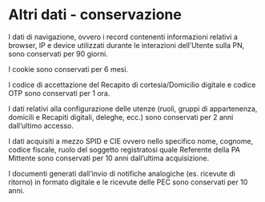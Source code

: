 # Altri dati - conservazione

I dati di navigazione, ovvero i record contenenti informazioni relativi a browser, IP e device utilizzati durante le interazioni dell’Utente sulla PN, sono conservati per 90 giorni.

I cookie sono conservati per 6 mesi.

I codice di accettazione del Recapito di cortesia/Domicilio digitale e codice OTP sono conservati per 1 ora.

I dati relativi alla configurazione delle utenze (ruoli, gruppi di appartenenza, domicili e Recapiti digitali, deleghe, ecc.) sono conservati per 2 anni dall’ultimo accesso.

I dati acquisiti a mezzo SPID e CIE ovvero nello specifico nome, cognome, codice fiscale, ruolo del soggetto registratosi quale Referente della PA Mittente sono conservati per 10 anni dall’ultima acquisizione.

I documenti generati dall’invio di notifiche analogiche (es. ricevute di ritorno) in formato digitale e le ricevute delle PEC sono conservati per 10 anni.
